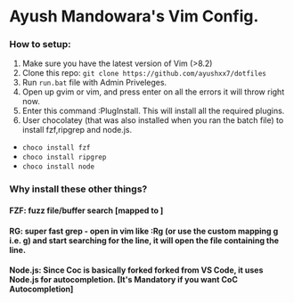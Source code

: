 # Ayush Mandowara's Vim Config.

### How to setup:
1. Make sure you have the latest version of Vim (>8.2) 
2. Clone this repo: `git clone https://github.com/ayushxx7/dotfiles`
3. Run `run.bat` file with Admin Priveleges.
4. Open up gvim or vim, and press enter on all the errors it will throw right now. 
5. Enter this command :PlugInstall. This will install all the required plugins. 
6. User chocolatey (that was also installed when you ran the batch file) to install fzf,ripgrep and node.js. 
- `choco install fzf`
- `choco install ripgrep`
- `choco install node`

### Why install these other things?
#### FZF: fuzz file/buffer search [mapped to <Ctrl><F>]
#### RG: super fast grep - open in vim like :Rg (or use the custom mapping <leader>g i.e. <space>g) and start searching for the line, it will open the file containing the line. 
#### Node.js: Since Coc is basically forked forked from VS Code, it uses Node.js for autocompletion. [It's Mandatory if you want CoC Autocompletion]
